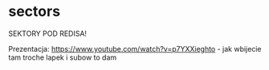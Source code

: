 # sectors
SEKTORY POD REDISA!


Prezentacja: https://www.youtube.com/watch?v=p7YXXieghto - jak wbijecie tam troche lapek i subow to dam
